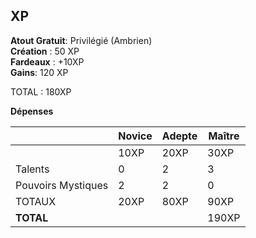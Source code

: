 ## XP

**Atout Gratuit**: Privilégié (Ambrien)  
**Création** : 50 XP  
**Fardeaux** : +10XP  
**Gains**: 120 XP

TOTAL : 180XP

**Dépenses**

|     | Novice | Adepte | Maître |
| --- | --- | --- | --- |
|     | 10XP | 20XP | 30XP |
| Talents | 0   | 2   | 3   |
| Pouvoirs Mystiques | 2   | 2   | 0   |
| TOTAUX | 20XP | 80XP | 90XP |
| **TOTAL** |     |     | 190XP |